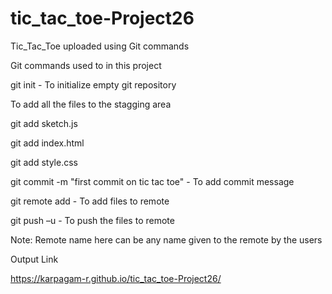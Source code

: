 # tic_tac_toe-Project26
Tic_Tac_Toe uploaded using Git commands

Git commands used to in this project

git init - To initialize empty git repository

To add all the files to the stagging area

git add sketch.js

git add index.html

git add style.css

git commit -m "first commit on tic tac toe" - To add commit message

git remote add <remote name> <remote link> - To add files to remote

git push –u <remote name> - To push the files to remote

Note: Remote name here can be any name given to the remote by the users

Output Link

https://karpagam-r.github.io/tic_tac_toe-Project26/


